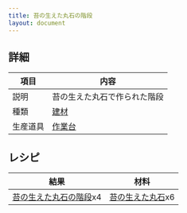 ```yaml
---
title: 苔の生えた丸石の階段
layout: document
---
```

## 詳細

|項目|内容|
|---|---|
|説明|苔の生えた丸石で作られた階段|
|種類|[建材](建材)|
|生産道具|[作業台](作業台)|

## レシピ

|結果|材料|
|---|---|
|[苔の生えた丸石の階段](苔の生えた丸石の階段)x4|[苔の生えた丸石](苔の生えた丸石)x6|

